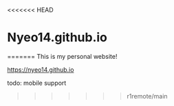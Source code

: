 <<<<<<< HEAD
# Nyeo14.github.io
=======
This is my personal website! 

https://nyeo14.github.io


todo: mobile support
>>>>>>> r1remote/main
